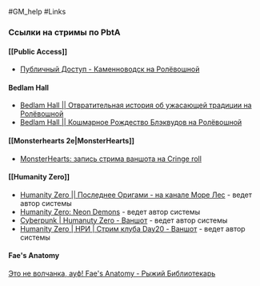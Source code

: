 #GM_help #Links
### Ссылки на стримы по PbtA

#### [[Public Access]] 
- [Публичный Доступ - Каменноводск на Ролёвошной](https://www.youtube.com/watch?v=KIl0h-zXgHw)
#### Bedlam Hall
- [Bedlam Hall || Отвратительная история об ужасающей традиции на Ролёвошной](https://www.youtube.com/watch?v=5aT3hIrld0M)
- [Bedlam Hall || Кошмарное Рождество Блэквудов на Ролёвошной](https://www.youtube.com/watch?v=-ilsiIqyx2U)

#### [[Monsterhearts 2e|MonsterHearts]]
- [MonsterHearts: запись стрима ваншота на  Cringe roll](https://www.youtube.com/watch?v=5hsdI2YCtWs)

#### [[Humanity Zero]]
- [Humanity Zero || Последнее Оригами - на канале Море Лес](https://www.youtube.com/watch?v=c9dJHcCegG4&list=PLSZTqAkJdcgHkM_BNlgFZsSV3BFG46PQr&pp=iAQB) - ведет автор системы
- [Humanity Zero: Neon Demons](https://www.youtube.com/watch?v=OdPhXgJZ8bs&list=PLBI1FiAzjkTwTbGCOMm76C809kf0yXOAi) - ведет автор системы
- [Cyberpunk | Humanuty Zero - Ваншот](https://youtu.be/Wiw19IINz0M?list=PLBI1FiAzjkTz1Al0HUDmmSZ0KrcgBih15) - ведет автор системы
- [Humanity Zero | НРИ | Стрим клуба Day20 - Ваншот](https://youtu.be/zYc4Ua98MfI) - ведет автор системы

#### Fae's Anatomy
[Это не волчанка, ауф! Fae's Anatomy - Рыжий Библиотекарь](https://www.youtube.com/watch?v=poZ7hUlTobU)

